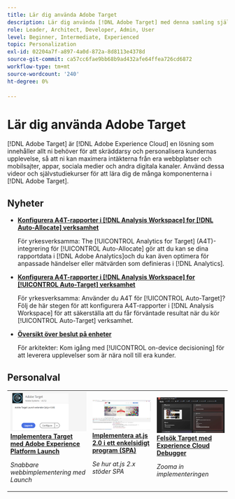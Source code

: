 ```yaml
---
title: Lär dig använda Adobe Target
description: Lär dig använda [!DNL Adobe Target] med denna samling självstudiekurser och videor som täcker alla komponenter.
role: Leader, Architect, Developer, Admin, User
level: Beginner, Intermediate, Experienced
topic: Personalization
exl-id: 02204a7f-a897-4a0d-872a-8d8113e4378d
source-git-commit: ca57cc6fae9bb68b9ad432afe64ffea726cd6872
workflow-type: tm+mt
source-wordcount: '240'
ht-degree: 0%

---
```


# Lär dig använda Adobe Target

[!DNL Adobe Target] är [!DNL Adobe Experience Cloud] en lösning som innehåller allt ni behöver för att skräddarsy och personalisera kundernas upplevelse, så att ni kan maximera intäkterna från era webbplatser och mobilsajter, appar, sociala medier och andra digitala kanaler. Använd dessa videor och självstudiekurser för att lära dig de många komponenterna i [!DNL Adobe Target].

<div id="whats-new-section">

## Nyheter

* **[Konfigurera A4T-rapporter i [!DNL Analysis Workspace] for [!DNL Auto-Allocate] verksamhet](integrations/set-up-a4t-reports-in-analysis-workspace-for-auto-allocate-activities.md)**

   För yrkesverksamma: The [!UICONTROL Analytics for Target] (A4T)-integrering för [!UICONTROL Auto-Allocate] gör att du kan se dina rapportdata i [!DNL Adobe Analytics]och du kan även optimera för anpassade händelser eller mätvärden som definieras i [!DNL Analytics].

* **[Konfigurera A4T-rapporter i [!DNL Analysis Workspace] for [!UICONTROL Auto-Target] verksamhet](integrations/set-up-a4t-reports-in-analysis-workspace-for-auto-target-activities.md)**

   För yrkesverksamma: Använder du A4T för [!UICONTROL Auto-Target]? Följ de här stegen för att konfigurera A4T-rapporter i [!DNL Analysis Workspace] för att säkerställa att du får förväntade resultat när du kör [!UICONTROL Auto-Target] verksamhet.

* **[Översikt över beslut på enheter](implementation/on-device-decisioning-overview.md)**

   För arkitekter: Kom igång med [!UICONTROL on-device decisioning] för att leverera upplevelser som är nära noll till era kunder.

<!-- * **[Use the Recommendations API (Tutorial)](recommendations-api-tutorial/recs-api-overview.md)**
    *For developers: Get hands-on practice using the [!DNL Recommendations] APIs to configure and manage [!DNL Recommendations] catalogs and custom criteria, and more.*-->

<!--* **[Implement Adobe Target with Adobe Mobile Services SDK v4 for Android (Tutorial)](mobile-v4/overview.md)**
    *For developers who are already using Adobe Mobile Services SDK v4: learn how to start personalizing app experiences with Adobe Target. These steps are provided as legacy user support.*<!-- Concepts learned here are also applicable to Adobe Experience Platform Mobile SDK (v5).-->

<!--* **[Use Recommendations Offers (Video)](recommendations/use-recommendations-offers.md)**
    *For all Target Users: Learn how to use product recommendations in A/B and Experience Targeting Activities.*-->

<!--
* **[Create a Recommendations Activity (Video)](recommendations/create-a-recommendations-activity.md)**
    <br>
    *Recommend products to your customers at scale with this Premium feature.* -->

</div>

<div id="recs-overview-body-1"></div>
<div id="recs-overview-body-2"></div>
<div id="recs-overview-body-3"></div>
<div id="recs-overview-body-4"></div>
<div id="recs-overview-body-5"></div>
<div id="recs-overview-body-6"></div>

<div id="staff-picks-section">

## Personalval

<table>
<tr>
  <td>
    <a href="https://experienceleague.adobe.com/docs/launch-learn/implementing-in-websites-with-launch/implement-solutions/target.html?lang=en">
      <img alt="Implementera Target med Adobe Experience Platform Launch" src="assets/launch_referencearchitectureguides.png" />
    </a>
    <div>
      <a href="https://experienceleague.adobe.com/docs/launch-learn/implementing-in-websites-with-launch/implement-solutions/target.html?lang=en">
    <strong>Implementera Target med Adobe Experience Platform Launch</strong>
    </a>
    </div>
    <p>
    <em>Snabbare webbimplementering med Launch</em>
    <p>
  </td>
  <td>
    <a href="implementation/implement-atjs-20-in-a-single-page-application.md">
      <img alt="Implementera at.js 2.0 i ett enkelsidigt program (SPA)" src="assets/implementing_adobetargetsatjs20inasinglepageapplicationspa.png" />
    </a>
    <div>
      <a href="implementation/implement-atjs-20-in-a-single-page-application.md">
    <strong>Implementera at.js 2.0 i ett enkelsidigt program (SPA)</strong>
    </a>
    </div>
    <p>
    <em>Se hur at.js 2.x stöder SPA</em>
    <p>
  </td>
  <td>
    <a href="troubleshooting/troubleshoot-with-the-experience-cloud-debugger.md">
      <img alt="Felsök Target med Experience Cloud Debugger" src="assets/using_the_experienceclouddebuggerwithadobetarget.png" />
    </a>
    <div>
      <a href="troubleshooting/troubleshoot-with-the-experience-cloud-debugger.md">
    <strong>Felsök Target med Experience Cloud Debugger</strong>
    </a>
    </div>
    <p>
    <em>Zooma in implementeringen</em>
    <p>
  </td>
</tr>
</table>
</div>
